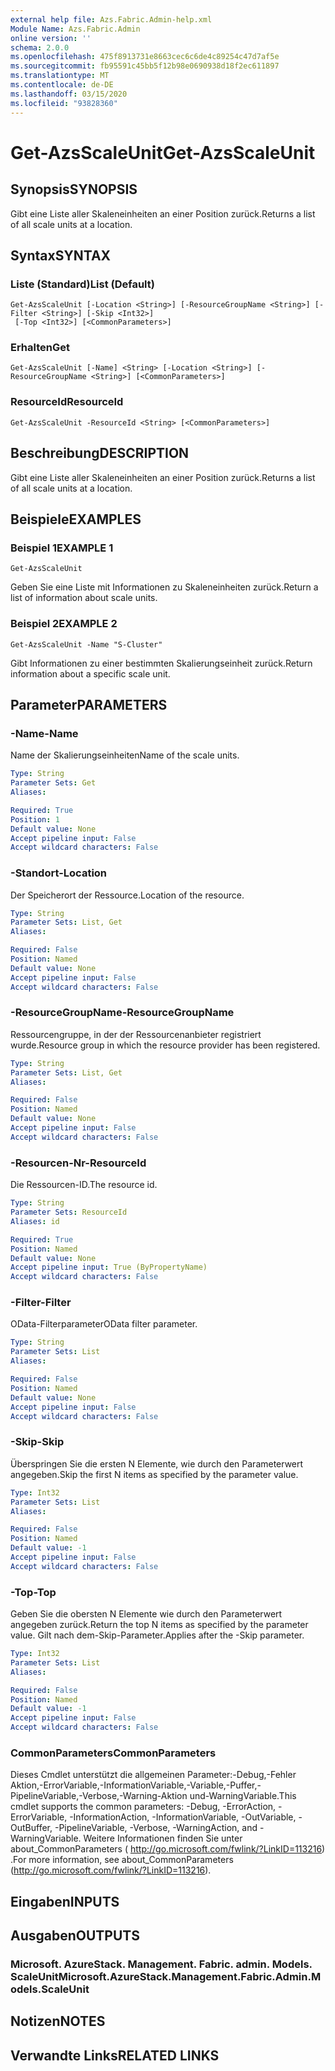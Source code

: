 ```yaml
---
external help file: Azs.Fabric.Admin-help.xml
Module Name: Azs.Fabric.Admin
online version: ''
schema: 2.0.0
ms.openlocfilehash: 475f8913731e8663cec6c6de4c89254c47d7af5e
ms.sourcegitcommit: fb95591c45bb5f12b98e0690938d18f2ec611897
ms.translationtype: MT
ms.contentlocale: de-DE
ms.lasthandoff: 03/15/2020
ms.locfileid: "93828360"
---
```

# <span data-ttu-id="f4e01-101">Get-AzsScaleUnit</span><span class="sxs-lookup"><span data-stu-id="f4e01-101">Get-AzsScaleUnit</span></span>

## <span data-ttu-id="f4e01-102">Synopsis</span><span class="sxs-lookup"><span data-stu-id="f4e01-102">SYNOPSIS</span></span>
<span data-ttu-id="f4e01-103">Gibt eine Liste aller Skaleneinheiten an einer Position zurück.</span><span class="sxs-lookup"><span data-stu-id="f4e01-103">Returns a list of all scale units at a location.</span></span>

## <span data-ttu-id="f4e01-104">Syntax</span><span class="sxs-lookup"><span data-stu-id="f4e01-104">SYNTAX</span></span>

### <span data-ttu-id="f4e01-105">Liste (Standard)</span><span class="sxs-lookup"><span data-stu-id="f4e01-105">List (Default)</span></span>
```
Get-AzsScaleUnit [-Location <String>] [-ResourceGroupName <String>] [-Filter <String>] [-Skip <Int32>]
 [-Top <Int32>] [<CommonParameters>]
```

### <span data-ttu-id="f4e01-106">Erhalten</span><span class="sxs-lookup"><span data-stu-id="f4e01-106">Get</span></span>
```
Get-AzsScaleUnit [-Name] <String> [-Location <String>] [-ResourceGroupName <String>] [<CommonParameters>]
```

### <span data-ttu-id="f4e01-107">ResourceId</span><span class="sxs-lookup"><span data-stu-id="f4e01-107">ResourceId</span></span>
```
Get-AzsScaleUnit -ResourceId <String> [<CommonParameters>]
```

## <span data-ttu-id="f4e01-108">Beschreibung</span><span class="sxs-lookup"><span data-stu-id="f4e01-108">DESCRIPTION</span></span>
<span data-ttu-id="f4e01-109">Gibt eine Liste aller Skaleneinheiten an einer Position zurück.</span><span class="sxs-lookup"><span data-stu-id="f4e01-109">Returns a list of all scale units at a location.</span></span>

## <span data-ttu-id="f4e01-110">Beispiele</span><span class="sxs-lookup"><span data-stu-id="f4e01-110">EXAMPLES</span></span>

### <span data-ttu-id="f4e01-111">Beispiel 1</span><span class="sxs-lookup"><span data-stu-id="f4e01-111">EXAMPLE 1</span></span>
```
Get-AzsScaleUnit
```

<span data-ttu-id="f4e01-112">Geben Sie eine Liste mit Informationen zu Skaleneinheiten zurück.</span><span class="sxs-lookup"><span data-stu-id="f4e01-112">Return a list of information about scale units.</span></span>

### <span data-ttu-id="f4e01-113">Beispiel 2</span><span class="sxs-lookup"><span data-stu-id="f4e01-113">EXAMPLE 2</span></span>
```
Get-AzsScaleUnit -Name "S-Cluster"
```

<span data-ttu-id="f4e01-114">Gibt Informationen zu einer bestimmten Skalierungseinheit zurück.</span><span class="sxs-lookup"><span data-stu-id="f4e01-114">Return information about a specific scale unit.</span></span>

## <span data-ttu-id="f4e01-115">Parameter</span><span class="sxs-lookup"><span data-stu-id="f4e01-115">PARAMETERS</span></span>

### <span data-ttu-id="f4e01-116">-Name</span><span class="sxs-lookup"><span data-stu-id="f4e01-116">-Name</span></span>
<span data-ttu-id="f4e01-117">Name der Skalierungseinheiten</span><span class="sxs-lookup"><span data-stu-id="f4e01-117">Name of the scale units.</span></span>

```yaml
Type: String
Parameter Sets: Get
Aliases:

Required: True
Position: 1
Default value: None
Accept pipeline input: False
Accept wildcard characters: False
```

### <span data-ttu-id="f4e01-118">-Standort</span><span class="sxs-lookup"><span data-stu-id="f4e01-118">-Location</span></span>
<span data-ttu-id="f4e01-119">Der Speicherort der Ressource.</span><span class="sxs-lookup"><span data-stu-id="f4e01-119">Location of the resource.</span></span>

```yaml
Type: String
Parameter Sets: List, Get
Aliases:

Required: False
Position: Named
Default value: None
Accept pipeline input: False
Accept wildcard characters: False
```

### <span data-ttu-id="f4e01-120">-ResourceGroupName</span><span class="sxs-lookup"><span data-stu-id="f4e01-120">-ResourceGroupName</span></span>
<span data-ttu-id="f4e01-121">Ressourcengruppe, in der der Ressourcenanbieter registriert wurde.</span><span class="sxs-lookup"><span data-stu-id="f4e01-121">Resource group in which the resource provider has been registered.</span></span>

```yaml
Type: String
Parameter Sets: List, Get
Aliases:

Required: False
Position: Named
Default value: None
Accept pipeline input: False
Accept wildcard characters: False
```

### <span data-ttu-id="f4e01-122">-Resourcen-Nr</span><span class="sxs-lookup"><span data-stu-id="f4e01-122">-ResourceId</span></span>
<span data-ttu-id="f4e01-123">Die Ressourcen-ID.</span><span class="sxs-lookup"><span data-stu-id="f4e01-123">The resource id.</span></span>

```yaml
Type: String
Parameter Sets: ResourceId
Aliases: id

Required: True
Position: Named
Default value: None
Accept pipeline input: True (ByPropertyName)
Accept wildcard characters: False
```

### <span data-ttu-id="f4e01-124">-Filter</span><span class="sxs-lookup"><span data-stu-id="f4e01-124">-Filter</span></span>
<span data-ttu-id="f4e01-125">OData-Filterparameter</span><span class="sxs-lookup"><span data-stu-id="f4e01-125">OData filter parameter.</span></span>

```yaml
Type: String
Parameter Sets: List
Aliases:

Required: False
Position: Named
Default value: None
Accept pipeline input: False
Accept wildcard characters: False
```

### <span data-ttu-id="f4e01-126">-Skip</span><span class="sxs-lookup"><span data-stu-id="f4e01-126">-Skip</span></span>
<span data-ttu-id="f4e01-127">Überspringen Sie die ersten N Elemente, wie durch den Parameterwert angegeben.</span><span class="sxs-lookup"><span data-stu-id="f4e01-127">Skip the first N items as specified by the parameter value.</span></span>

```yaml
Type: Int32
Parameter Sets: List
Aliases:

Required: False
Position: Named
Default value: -1
Accept pipeline input: False
Accept wildcard characters: False
```

### <span data-ttu-id="f4e01-128">-Top</span><span class="sxs-lookup"><span data-stu-id="f4e01-128">-Top</span></span>
<span data-ttu-id="f4e01-129">Geben Sie die obersten N Elemente wie durch den Parameterwert angegeben zurück.</span><span class="sxs-lookup"><span data-stu-id="f4e01-129">Return the top N items as specified by the parameter value.</span></span>
<span data-ttu-id="f4e01-130">Gilt nach dem-Skip-Parameter.</span><span class="sxs-lookup"><span data-stu-id="f4e01-130">Applies after the -Skip parameter.</span></span>

```yaml
Type: Int32
Parameter Sets: List
Aliases:

Required: False
Position: Named
Default value: -1
Accept pipeline input: False
Accept wildcard characters: False
```

### <span data-ttu-id="f4e01-131">CommonParameters</span><span class="sxs-lookup"><span data-stu-id="f4e01-131">CommonParameters</span></span>
<span data-ttu-id="f4e01-132">Dieses Cmdlet unterstützt die allgemeinen Parameter:-Debug,-Fehler Aktion,-ErrorVariable,-InformationVariable,-Variable,-Puffer,-PipelineVariable,-Verbose,-Warning-Aktion und-WarningVariable.</span><span class="sxs-lookup"><span data-stu-id="f4e01-132">This cmdlet supports the common parameters: -Debug, -ErrorAction, -ErrorVariable, -InformationAction, -InformationVariable, -OutVariable, -OutBuffer, -PipelineVariable, -Verbose, -WarningAction, and -WarningVariable.</span></span> <span data-ttu-id="f4e01-133">Weitere Informationen finden Sie unter about_CommonParameters ( http://go.microsoft.com/fwlink/?LinkID=113216) .</span><span class="sxs-lookup"><span data-stu-id="f4e01-133">For more information, see about_CommonParameters (http://go.microsoft.com/fwlink/?LinkID=113216).</span></span>

## <span data-ttu-id="f4e01-134">Eingaben</span><span class="sxs-lookup"><span data-stu-id="f4e01-134">INPUTS</span></span>

## <span data-ttu-id="f4e01-135">Ausgaben</span><span class="sxs-lookup"><span data-stu-id="f4e01-135">OUTPUTS</span></span>

### <span data-ttu-id="f4e01-136">Microsoft. AzureStack. Management. Fabric. admin. Models. ScaleUnit</span><span class="sxs-lookup"><span data-stu-id="f4e01-136">Microsoft.AzureStack.Management.Fabric.Admin.Models.ScaleUnit</span></span>

## <span data-ttu-id="f4e01-137">Notizen</span><span class="sxs-lookup"><span data-stu-id="f4e01-137">NOTES</span></span>

## <span data-ttu-id="f4e01-138">Verwandte Links</span><span class="sxs-lookup"><span data-stu-id="f4e01-138">RELATED LINKS</span></span>
